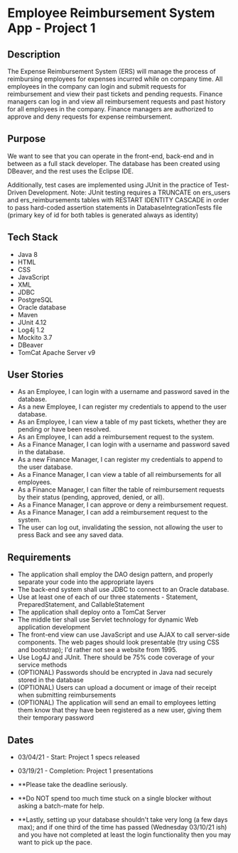 # Employee Reimbursement System App - Project 1

## Description
The Expense Reimbursement System (ERS) will manage the process of reimbursing employees for expenses incurred while on company time.
All employees in the company can login and submit requests for reimbursement and view their past tickets and pending requests.
Finance managers can log in and view all reimbursement requests and past history for all employees in the company.
Finance managers are authorized to approve and deny requests for expense reimbursement.

## Purpose
We want to see that you can operate in the front-end, back-end and in between as a full stack developer.
The database has been created using DBeaver, and the rest uses the Eclipse IDE.

Additionally, test cases are implemented using JUnit in the practice of Test-Driven Development.
Note: JUnit testing requires a TRUNCATE on ers_users and ers_reimbursements tables with RESTART IDENTITY CASCADE
in order to pass hard-coded assertion statements in DatabaseIntegrationTests file
(primary key of id for both tables is generated always as identity)

## Tech Stack
* Java 8
* HTML
* CSS
* JavaScript
* XML
* JDBC
* PostgreSQL
* Oracle database
* Maven
* JUnit 4.12
* Log4j 1.2
* Mockito 3.7
* DBeaver
* TomCat Apache Server v9

## User Stories
* As an Employee, I can login with a username and password saved in the database.
* As a new Employee, I can register my credentials to append to the user database.
* As an Employee, I can view a table of my past tickets, whether they are pending or have been resolved.
* As an Employee, I can add a reimbursement request to the system.
* As a Finance Manager, I can login with a username and password saved in the database.
* As a new Finance Manager, I can register my credentials to append to the user database.
* As a Finance Manager, I can view a table of all reimbursements for all employees.
* As a Finance Manager, I can filter the table of reimbursement requests by their status (pending, approved, denied, or all).
* As a Finance Manager, I can approve or deny a reimbursement request.
* As a Finance Manager, I can add a reimbursement request to the system.
* The user can log out, invalidating the session, not allowing the user to press Back and see any saved data.

## Requirements
* The application shall employ the DAO design pattern, and properly separate your code into the appropriate layers
* The back-end system shall use JDBC to connect to an Oracle database.
*   Use at least one of each of our three statements - Statement, PreparedStatement, and CallableStatement
* The application shall deploy onto a TomCat Server
* The middle tier shall use Servlet technology for dynamic Web application development
* The front-end view can use JavaScript and use AJAX to call server-side components. The web pages should look presentable
    (try using CSS and bootstrap); I'd rather not see a website from 1995.
* Use Log4J and JUnit. There should be 75% code coverage of your service methods
* (OPTIONAL) Passwords should be encrypted in Java nad securely stored in the database
* (OPTIONAL) Users can upload a document or image of their receipt when submitting reimbursements
* (OPTIONAL) The application will send an email to employees letting them know that they have been registered as a new user,
    giving them their temporary password

## Dates
* 03/04/21 - Start: Project 1 specs released
* 03/19/21 - Completion: Project 1 presentations

* **Please take the deadline seriously.
* **Do NOT spend too much time stuck on a single blocker without asking a batch-mate for help.
* **Lastly, setting up your database shouldn't take very long (a few days max); and if one
    third of the time has passed (Wednesday 03/10/21 ish) and you have not completed at least
    the login functionality then you may want to pick up the pace.
